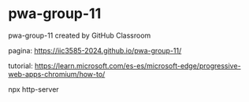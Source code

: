 # pwa-group-11
pwa-group-11 created by GitHub Classroom

pagina: https://iic3585-2024.github.io/pwa-group-11/

tutorial: https://learn.microsoft.com/es-es/microsoft-edge/progressive-web-apps-chromium/how-to/  

npx http-server